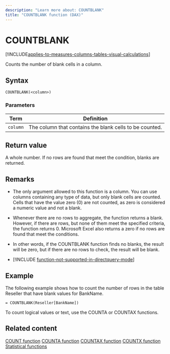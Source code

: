 ```yaml
---
description: "Learn more about: COUNTBLANK"
title: "COUNTBLANK function (DAX)"
---
```

# COUNTBLANK

[!INCLUDE[applies-to-measures-columns-tables-visual-calculations](includes/applies-to-measures-columns-tables-visual-calculations.md)]

Counts the number of blank cells in a column.

## Syntax

```dax
COUNTBLANK(<column>)
```

### Parameters

|Term|Definition|
|--------|--------------|
|`column`|The column that contains the blank cells to be counted.|

## Return value

A whole number. If no rows are found that meet the condition, blanks are returned.

## Remarks

- The only argument allowed to this function is a column. You can use columns containing any type of data, but only blank cells are counted. Cells that have the value zero (0) are not counted, as zero is considered a numeric value and not a blank.

- Whenever there are no rows to aggregate, the function returns a blank.  However, if there are rows, but none of them meet the specified criteria, the function returns 0. Microsoft Excel also returns a zero if no rows are found that meet the conditions.

- In other words, if the COUNTBLANK function finds no blanks, the result will be zero, but if there are no rows to check, the result will be blank.

- [!INCLUDE [function-not-supported-in-directquery-mode](includes/function-not-supported-in-directquery-mode.md)]

## Example

The following example shows how to count the number of rows in the table Reseller that have blank values for BankName.

```dax
= COUNTBLANK(Reseller[BankName])
```

To count logical values or text, use the COUNTA or COUNTAX functions.

## Related content

[COUNT function](count-function-dax.md)
[COUNTA function](counta-function-dax.md)
[COUNTAX function](countax-function-dax.md)
[COUNTX function](countx-function-dax.md)
[Statistical functions](statistical-functions-dax.md)
